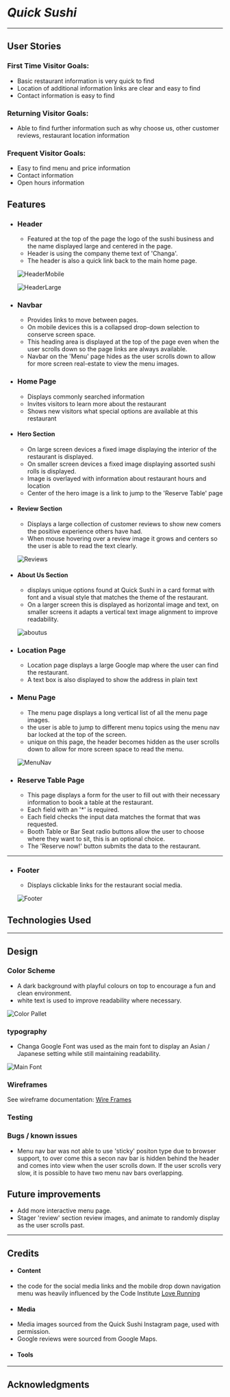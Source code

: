  # *Quick Sushi*
---
## User Stories

### First Time Visitor Goals:
*	Basic restaurant information is very quick to find
*	Location of additional information links are clear and easy to find
*	Contact information is easy to find

### Returning Visitor Goals:
*	Able to find further information such as why choose us, other customer reviews, restaurant location information

### Frequent Visitor Goals:
*	Easy to find menu and price information
*	Contact information 
*	Open hours information


## Features

+ ### Header
    * Featured at the top of the page the logo of the sushi business and the name displayed large and centered in the page.
    * Header is using the company theme text of 'Changa'.
    * The header is also a quick link back to the main home page.

    
    ![HeaderMobile](assets/documentation/header.png)

    
    ![HeaderLarge](assets/documentation/header_large.png)



+ ### Navbar
    * Provides links to move between pages.
    * On mobile devices this is a collapsed drop-down selection to conserve screen space. 
    * This heading area is displayed at the top of the page even when the user scrolls down so the page links are always available. 
    * Navbar on the 'Menu' page hides as the user scrolls down to allow for more screen real-estate to view the menu images.


+ ### Home Page
    * Displays commonly searched information
    * Invites visitors to learn more about the restaurant
    * Shows new visitors what special options are available at this restaurant


+ #### Hero Section
    * On large screen devices a fixed image displaying the interior of the restaurant is displayed.
    * On smaller screen devices a fixed image displaying assorted sushi rolls is displayed.
    * Image is overlayed with information about restaurant hours and location
    * Center of the hero image is a link to jump to the 'Reserve Table' page 


+ #### Review Section
    * Displays a large collection of customer reviews to show new comers the positive experience others have had. 
    * When mouse hovering over a review image it grows and centers so the user is able to read the text clearly. 

    
    ![Reviews](assets/documentation/review_section.png)


+ #### About Us Section
    * displays unique options found at Quick Sushi in a card format with font and a visual style that matches the theme of the restaurant. 
    * On a larger screen this is displayed as horizontal image and text, on smaller screens it adapts a vertical text image alignment to improve readability. 


    ![aboutus](assets/documentation/aboutus_section.png)


+ ### Location Page
    * Location page displays a large Google map where the user can find the restaurant.
    * A text box is also displayed to show the address in plain text



+ ### Menu Page
    * The menu page displays a long vertical list of all the menu page images.
    * the user is able to jump to different menu topics using the menu nav bar locked at the top of the screen.
    * unique on this page, the header becomes hidden as the user scrolls down to allow for more screen space to read the menu.

    
    ![MenuNav](assets/documentation/menu_nav.png)

+ ### Reserve Table Page
    * This page displays a form for the user to fill out with their necessary information to book a table at the restaurant.
    * Each field with an '*' is required.
    * Each field checks the input data matches the format that was requested.
    * Booth Table or Bar Seat radio buttons allow the user to choose where they want to sit, this is an optional choice.
    * The 'Reserve now!' button submits the data to the restaurant.

---
+ ### Footer
    * Displays clickable links for the restaurant social media.

    ![Footer](assets/documentation/footer.png)


## Technologies Used







---
## Design

### Color Scheme
 - A dark background with playful colours on top to encourage a fun and clean environment.
 - white text is used to improve readability where necessary. 

![Color Pallet](assets/documentation/color_pallet.png)


### typography
- Changa Google Font was used as the main font to display an Asian / Japanese setting while still maintaining readability.

![Main Font](assets/documentation/main_font.png)


### Wireframes
See wireframe documentation:
[Wire Frames](assets/documentation/QuickSushi_WireFrame_PDF.pdf)

### Testing


### Bugs / known issues
* Menu nav bar was not able to use 'sticky' positon type due to browser support, to over come this a secon nav bar is hidden behind the header and comes into view when the user scrolls down. If the user scrolls very slow, it is possible to have two menu nav bars overlapping. 




## Future improvements
 * Add more interactive menu page.
 * Stager 'review' section review images, and animate to randomly display as the user scrolls past.


---
## Credits

+ #### Content
 * the code for the social media links and the mobile drop down navigation menu was heavily influenced by the Code Institute [Love Running](https://github.com/Code-Institute-Org/love-running-2.0)



+ #### Media
 * Media images sourced from the Quick Sushi Instagram page, used with permission.
 * Google reviews were sourced from Google Maps. 


+ #### Tools

---

## Acknowledgments
